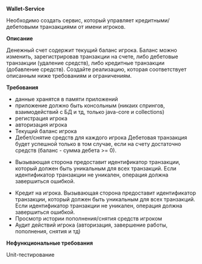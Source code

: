 **Wallet-Service**

Необходимо создать сервис, который управляет кредитными/дебетовыми транзакциями
от имени игроков.

**Описание**

Денежный счет содержит текущий баланс игрока. Баланс можно изменить,
зарегистрировав транзакции на счете, либо дебетовые транзакции (удаление средств),
либо кредитные транзакции (добавление средств).
Создайте реализацию,
которая соответствует описанным ниже требованиям и ограничениям.

**Требования**

* данные хранятся в памяти приложений
* приложение должно быть консольным (никаих спрингов, взаимодействий с БД и тд,
только java-core и collections)
* регистрация игрока
* авторизация игрока
* Текущий баланс игрока
* Дебет/снятие средств для каждого игрока Дебетовая транзакция будет успешной
только в том случае, если на счету достаточно средств (баланс - сумма дебета >= 0).
 - Вызывающая сторона предоставит идентификатор транзакции, который должен быть
 уникальным для всех транзакций. Если идентификатор транзакции не уникален,
 операция должна завершиться ошибкой.
* Кредит на игрока. Вызывающая сторона предоставит идентификатор транзакции,
который должен быть уникальным для всех транзакций. Если идентификатор транзакции
не уникален, операция должна завершиться ошибкой.
* Просмотр истории пополнения/снятия средств игроком
* Аудит действий игрока (авторизация, завершение работы, пополнения, снятия и тд)

**Нефункциональные требования**

Unit-тестирование
